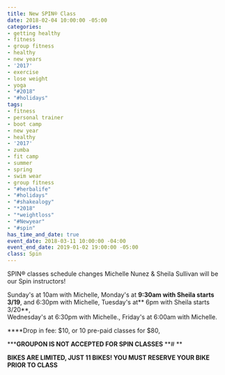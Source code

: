 ```yaml
---
title: New SPIN® Class
date: 2018-02-04 10:00:00 -05:00
categories:
- getting healthy
- fitness
- group fitness
- healthy
- new years
- '2017'
- exercise
- lose weight
- yoga
- "#2018"
- "#holidays"
tags:
- fitness
- personal trainer
- boot camp
- new year
- healthy
- '2017'
- zumba
- fit camp
- summer
- spring
- swim wear
- group fitness
- "#herbalife"
- "#holidays"
- "#shakealogy"
- "*2018"
- "*weightloss"
- "#Newyear"
- "#spin"
has_time_and_date: true
event_date: 2018-03-11 10:00:00 -04:00
event_end_date: 2019-01-02 19:00:00 -05:00
class: Spin
---
```


 SPIN® classes schedule changes
Michelle Nunez & Sheila Sullivan will be our Spin instructors! 

Sunday's at 10am with Michelle, 
Monday's at **9:30am with Sheila starts 3/19**, and 6:30pm with Michelle, Tuesday's at** 6pm with Sheila starts 3/20**,  
Wednesday's at 6:30pm with Michelle., 
Friday's at 6:00am with Michelle.

****Drop in fee: $10, or 10 pre-paid classes for $80, 

*****GROUPON IS NOT ACCEPTED FOR SPIN CLASSES**
**# **

**BIKES ARE LIMITED, JUST 11 BIKES! YOU MUST RESERVE YOUR BIKE PRIOR TO CLASS**